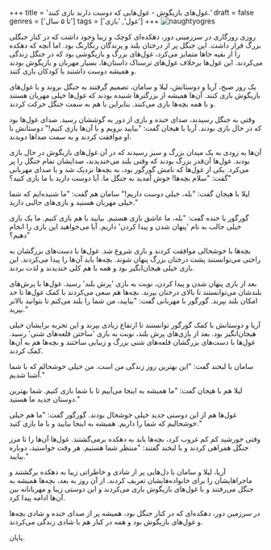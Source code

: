 +++
title = 'غول‌های بازیگوش - غول‌هایی که دوست دارند بازی کنند.'
draft = false
genres = ['تا ۵ سال']
tags = ['غول', 'بازی']
+++
![naughtyogres](/112.NaughtyOgres.jpg)

روزی روزگاری در سرزمینی دور، دهکده‌ای کوچک و زیبا وجود داشت که در کنار جنگلی بزرگ قرار داشت. این جنگل پر از درختان بلند و پرندگان رنگارنگ بود. اما آنچه که دهکده را از بقیه جاها متمایز می‌کرد، غول‌های بزرگ و بازیگوشی بود که در جنگل زندگی می‌کردند. این غول‌ها برخلاف غول‌های ترسناک داستان‌ها، بسیار مهربان و بازیگوش بودند و همیشه دوست داشتند با کودکان بازی کنند.

یک روز صبح، آریا و دوستانش، لیلا و سامان، تصمیم گرفتند به جنگل بروند و با غول‌های بازیگوش بازی کنند. آن‌ها همیشه از بزرگترها شنیده بودند که غول‌ها خیلی مهربان هستند و با همه بچه‌ها بازی می‌کنند. بنابراین با هم به سمت جنگل حرکت کردند.

وقتی به جنگل رسیدند، صدای خنده و بازی از دور به گوششان رسید. صدای غول‌ها بود که در حال بازی بودند. آریا با هیجان گفت: "بیایید برویم و با آن‌ها بازی کنیم!" دوستانش با او موافقت کردند و به سمت صداها دویدند.

آن‌ها به زودی به یک میدان بزرگ و سبز رسیدند که در آن غول‌های بازیگوش در حال بازی بودند. غول‌ها آن‌قدر بزرگ بودند که وقتی بلند می‌خندیدند، صدایشان تمام جنگل را پر می‌کرد. یکی از غول‌ها که نامش گورگور بود، به بچه‌ها نزدیک شد و با صدای مهربانی گفت: "سلام بچه‌ها! خوش آمدید به جنگل ما. آیا دوست دارید با ما بازی کنید؟"

لیلا با هیجان گفت: "بله، خیلی دوست داریم!" سامان هم گفت: "ما شنیده‌ایم که شما خیلی مهربان هستید و بازی‌های جالبی دارید."

گورگور با خنده گفت: "بله، ما عاشق بازی هستیم. بیایید با هم بازی کنیم. ما یک بازی خیلی جالب به نام 'پنهان شدن و پیدا کردن' داریم. آیا می‌خواهید این بازی را انجام دهیم؟"

بچه‌ها با خوشحالی موافقت کردند و بازی شروع شد. غول‌ها با دست‌های بزرگشان به راحتی می‌توانستند پشت درختان بزرگ پنهان شوند. بچه‌ها باید آن‌ها را پیدا می‌کردند. این بازی خیلی هیجان‌انگیز بود و همه با هم کلی خندیدند و لذت بردند.

بعد از بازی پنهان شدن و پیدا کردن، نوبت به بازی 'پرش بلند' رسید. غول‌ها با پرش‌های بلندشان می‌توانستند تا بالای درختان بپرند. بچه‌ها هم سعی می‌کردند با کمک غول‌ها تا حد امکان بلند بپرند. گورگور با مهربانی گفت: "بیایید، من شما را بلند می‌کنم تا بتوانید بالاتر بپرید."

آریا و دوستانش با کمک گورگور توانستند تا ارتفاع زیادی بپرند و این تجربه برایشان خیلی هیجان‌انگیز بود. بعد از بازی‌های پرش بلند، نوبت به بازی 'ساختن قلعه‌های شنی' رسید. غول‌ها با دست‌های بزرگشان قلعه‌های شنی بزرگ و زیبایی ساختند و بچه‌ها هم به آن‌ها کمک کردند.

سامان با لبخند گفت: "این بهترین روز زندگی من است. من خیلی خوشحالم که با شما آشنا شدیم."

لیلا هم با هیجان گفت: "ما همیشه به اینجا می‌آییم تا با شما بازی کنیم. شما بهترین دوستان جدید ما هستید."

غول‌ها هم از این دوستی جدید خیلی خوشحال بودند. گورگور گفت: "ما هم خیلی خوشحالیم که شما را داریم. همیشه به اینجا بیایید و با ما بازی کنید."

وقتی خورشید کم کم غروب کرد، بچه‌ها باید به دهکده برمی‌گشتند. غول‌ها آن‌ها را تا مرز جنگل همراهی کردند و با لبخند گفتند: "منتظر شما هستیم. هر وقت خواستید، دوباره بیایید."

آریا، لیلا و سامان با دل‌هایی پر از شادی و خاطراتی زیبا به دهکده برگشتند و ماجراهایشان را برای خانواده‌هایشان تعریف کردند. از آن روز به بعد، بچه‌ها همیشه به جنگل می‌رفتند و با غول‌های بازیگوش بازی می‌کردند و این دوستی زیبا و مهربانانه بین آن‌ها ادامه پیدا کرد. 

در سرزمین دور، دهکده‌ای که در کنار جنگل بود، همیشه پر از صدای خنده و شادی بچه‌ها و غول‌های بازیگوش بود و همه در کنار هم با شادی زندگی می‌کردند.

پایان.
